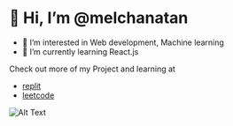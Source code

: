 # 👋 Hi, I’m @melchanatan
- 👀 I’m interested in Web development, Machine learning
- 🌱 I’m currently learning React.js

Check out more of my Project and learning at 
- [replit](https://replit.com/@melllll) <br/>
- [leetcode](https://leetcode.com/melchanatan/) <br/>

![Alt Text](https://giphy.com/gifs/bear-hello-waving-IThjAlJnD9WNO)

<!---
melchanatan/melchanatan is a ✨ special ✨ repository because its `README.md` (this file) appears on your GitHub profile.
You can click the Preview link to take a look at your changes.
--->

